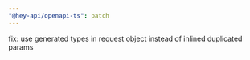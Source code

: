 ```yaml
---
"@hey-api/openapi-ts": patch
---
```


fix: use generated types in request object instead of inlined duplicated params
